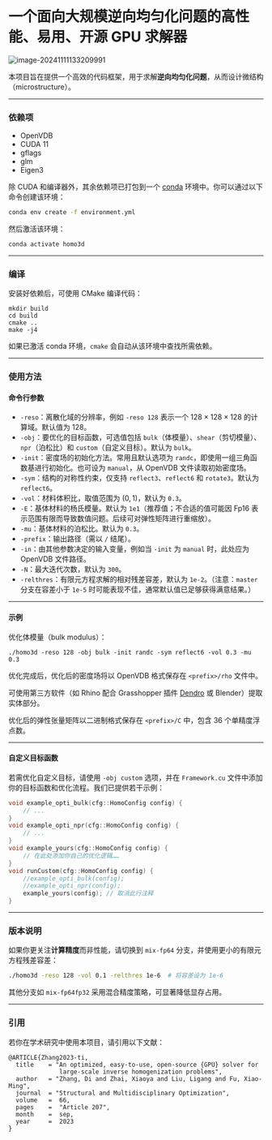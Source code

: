 # 一个面向大规模逆向均匀化问题的高性能、易用、开源 GPU 求解器

![image-20241111133209991](https://s2.loli.net/2024/11/11/jpC3TzYMWXArNIB.png)

本项目旨在提供一个高效的代码框架，用于求解**逆向均匀化问题**，从而设计微结构（microstructure）。

---

### 依赖项

* OpenVDB  
* CUDA 11  
* gflags  
* glm  
* Eigen3  

除 CUDA 和编译器外，其余依赖项已打包到一个 [conda](https://docs.conda.io/en/latest/miniconda.html) 环境中。你可以通过以下命令创建该环境：

```bash
conda env create -f environment.yml
```

然后激活该环境：

```bash
conda activate homo3d
```

---

### 编译

安装好依赖后，可使用 CMake 编译代码：

```shell
mkdir build
cd build
cmake ..
make -j4
```

如果已激活 conda 环境，`cmake` 会自动从该环境中查找所需依赖。

---

### 使用方法

#### 命令行参数

* `-reso`：离散化域的分辨率，例如 `-reso 128` 表示一个 $128 \times 128 \times 128$ 的计算域。默认值为 128。  
* `-obj`：要优化的目标函数，可选值包括 `bulk`（体模量）、`shear`（剪切模量）、`npr`（泊松比）和 `custom`（自定义目标）。默认为 `bulk`。  
* `-init`：密度场的初始化方法。常用且默认选项为 `randc`，即使用一组三角函数基进行初始化。也可设为 `manual`，从 OpenVDB 文件读取初始密度场。  
* `-sym`：结构的对称性约束，仅支持 `reflect3`、`reflect6` 和 `rotate3`。默认为 `reflect6`。  
* `-vol`：材料体积比，取值范围为 $(0,1)$，默认为 `0.3`。  
* `-E`：基体材料的杨氏模量。默认为 `1e1`（推荐值；不合适的值可能因 Fp16 表示范围有限而导致数值问题。后续可对弹性矩阵进行重缩放）。  
* `-mu`：基体材料的泊松比。默认为 `0.3`。  
* `-prefix`：输出路径（需以 `/` 结尾）。  
* `-in`：由其他参数决定的输入变量，例如当 `-init` 为 `manual` 时，此处应为 OpenVDB 文件路径。  
* `-N`：最大迭代次数，默认为 `300`。  
* `-relthres`：有限元方程求解的相对残差容差，默认为 `1e-2`。（注意：`master` 分支在容差小于 `1e-5` 时可能表现不佳，通常默认值已足够获得满意结果。）

---

#### 示例

优化体模量（bulk modulus）：

```shell
./homo3d -reso 128 -obj bulk -init randc -sym reflect6 -vol 0.3 -mu 0.3
```

优化完成后，优化后的密度场将以 OpenVDB 格式保存在 `<prefix>/rho` 文件中。

可使用第三方软件（如 Rhino 配合 Grasshopper 插件 [Dendro](https://www.food4rhino.com/en/app/dendro) 或 Blender）提取实体部分。

优化后的弹性张量矩阵以二进制格式保存在 `<prefix>/C` 中，包含 36 个单精度浮点数。

---

#### 自定义目标函数

若需优化自定义目标，请使用 `-obj custom` 选项，并在 `Framework.cu` 文件中添加你的目标函数和优化流程。我们已提供若干示例：

```cpp
void example_opti_bulk(cfg::HomoConfig config) {
    // ...
}
void example_opti_npr(cfg::HomoConfig config) {
    // ...
}
void example_yours(cfg::HomoConfig config) {
	// 在此处添加你自己的优化逻辑……
}
void runCustom(cfg::HomoConfig config) {
	//example_opti_bulk(config);
	//example_opti_npr(config);
	example_yours(config); // 取消此行注释
}
```

---

### 版本说明

如果你更关注**计算精度**而非性能，请切换到 `mix-fp64` 分支，并使用更小的有限元方程残差容差：

```bash
./homo3d -reso 128 -vol 0.1 -relthres 1e-6  # 将容差设为 1e-6
```

其他分支如 `mix-fp64fp32` 采用混合精度策略，可显著降低显存占用。

---

### 引用

若你在学术研究中使用本项目，请引用以下文献：

```
@ARTICLE{Zhang2023-ti,
  title    = "An optimized, easy-to-use, open-source {GPU} solver for
              large-scale inverse homogenization problems",
  author   = "Zhang, Di and Zhai, Xiaoya and Liu, Ligang and Fu, Xiao-Ming",
  journal  = "Structural and Multidisciplinary Optimization",
  volume   =  66,
  pages    =  "Article 207",
  month    =  sep,
  year     =  2023
}
```
